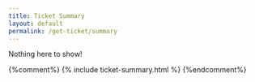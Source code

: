 ```yaml
---
title: Ticket Summary
layout: default
permalink: /get-ticket/summary
---
```


Nothing here to show!

{%comment%}
{% include ticket-summary.html %}
{%endcomment%}